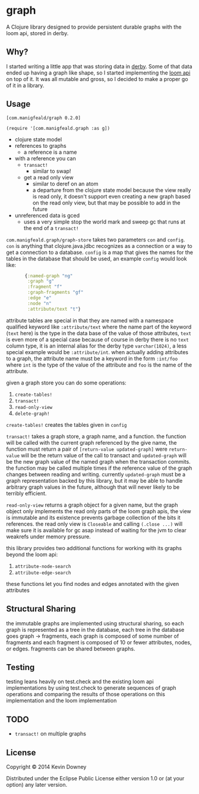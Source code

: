 # graph

A Clojure library designed to provide persistent durable graphs with
the loom api, stored in derby.

## Why?

I started writing a little app that was storing data in
[derby](http://db.apache.org/derby/). Some of that data ended up
having a graph like shape, so I started implementing the
[loom api](https://github.com/aysylu/loom) on top of it. It was all
mutable and gross, so I decided to make a proper go of it in a
library.

## Usage

`[com.manigfeald/graph 0.2.0]`

`(require '[com.manigfeald.graph :as g])`

- clojure state model
- references to graphs
  - a reference is a name
- with a reference you can
  - `transact!`
      - similar to swap!
  - get a read only view
      - similar to deref on an atom
      - a departure from the clojure state model because the view
        really is read only, it doesn't support even creating a new
        graph based on the read only view, but that may be possible to
        add in the future
- unreferenced data is gced
  - uses a very simple stop the world mark and sweep gc that runs at
    the end of a `transact!`

`com.manigfeald.graph/graph-store` takes two parameters `con` and
`config`. `con` is anything that clojure.java.jdbc recognizes as a
connection or a way to get a connection to a database. `config` is a
map that gives the names for the tables in the database that should be
used, an example `config` would look like:

```clj
       {:named-graph "ng"
        :graph "g"
        :fragment "f"
        :graph-fragments "gf"
        :edge "e"
        :node "n"
        :attribute/text "t"}
```

attribute tables are special in that they are named with a namespace
qualified keyword like `:attribute/text` where the name part of the
keyword (`text` here) is the type in the data base of the value of
those attributes, `text` is even more of a special case because of
course in derby there is no `text` column type, it is an internal
alias for the derby type `varchar(1024)`, a less special example would
be `:attribute/int`. when actually adding attributes to a graph, the
attribute name must be a keyword in the form `:int/foo` where `int` is
the type of the value of the attribute and `foo` is the name of the
attribute.

given a graph store you can do some operations:
1. `create-tables!`
2. `transact!`
3. `read-only-view`
4. `delete-graph!`

`create-tables!` creates the tables given in `config`

`transact!` takes a graph store, a graph name, and a function. the
function will be called with the current graph referenced by the give
name, the function must return a pair of 
`[return-value updated-graph]` were `return-value` will be the return
value of the call to transact and `updated-graph` will be the new
graph value of the named graph when the transaction commits. the
function may be called multiple times if the reference value of the
graph changes between reading and writing. currently `updated-graph`
must be a graph representation backed by this library, but it may be
able to handle arbitrary graph values in the future, although that
will never likely to be terribly efficient.

`read-only-view` returns a graph object for a given name, but the
graph object only implements the read only parts of the loom graph
apis, the view is immutable and its existence prevents garbage
collection of the bits it references. the read only view is
`Closeable` and calling `(.close ...)` will make sure it is available
for gc asap instead of waiting for the jvm to clear weakrefs under
memory pressure.

this library provides two additional functions for working with its
graphs beyond the loom api:

1. `attribute-node-search`
2. `attribute-edge-search`

these functions let you find nodes and edges annotated with the given
attributes

## Structural Sharing

the immutable graphs are implemented using structural sharing, so each
graph is represented as a tree in the database, each tree in the
database goes graph -> fragments, each graph is composed of some
number of fragments and each fragment is composed of 10 or fewer
attributes, nodes, or edges. fragments can be shared between
graphs.

## Testing
   
testing leans heavily on test.check and the existing loom api
implementations by using test.check to generate sequences of graph
operations and comparing the results of those operations on this
implementation and the loom implementation

## TODO
- `transact!` on multiple graphs

## License

Copyright © 2014 Kevin Downey

Distributed under the Eclipse Public License either version 1.0 or (at
your option) any later version.
